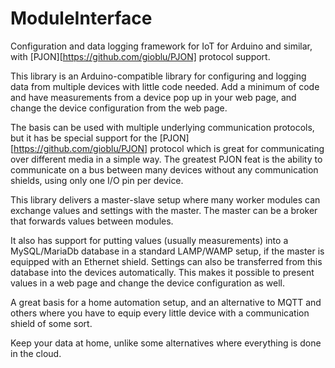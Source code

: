 # ModuleInterface
Configuration and data logging framework for IoT for Arduino and similar, with [PJON][https://github.com/gioblu/PJON] protocol support.

This library is an Arduino-compatible library for configuring and logging data from multiple devices with little code needed.
Add a minimum of code and have measurements from a device pop up in your web page, and change the device configuration from the web page.

The basis can be used with multiple underlying communication protocols, but it has be special support for the [PJON][https://github.com/gioblu/PJON] protocol which is great for communicating over different media in a simple way. The greatest PJON feat is the ability to communicate on a bus between many devices without any communication shields, using only one I/O pin per device.

This library delivers a master-slave setup where many worker modules can exchange values and settings with the master. The master can be a broker that forwards values between modules.

It also has support for putting values (usually measurements) into a MySQL/MariaDb database in a standard LAMP/WAMP setup, if the master is equipped with an Ethernet shield. 
Settings can also be transferred from this database into the devices automatically.
This makes it possible to present values in a web page and change the device configuration as well.

A great basis for a home automation setup, and an alternative to MQTT and others where you have to equip every little device with a communication shield of some sort.

Keep your data at home, unlike some alternatives where everything is done in the cloud.



